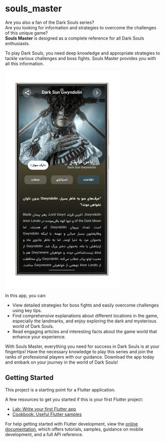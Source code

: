 # souls_master

Are you also a fan of the Dark Souls series?  
Are you looking for information and strategies to overcome the challenges of this unique game?  
**Souls Master** is designed as a complete reference for all Dark Souls enthusiasts.

To play Dark Souls, you need deep knowledge and appropriate strategies to tackle various challenges and boss fights. Souls Master provides you with all this information.

![Article Screen](https://github.com/ErfanManafi/souls-master/blob/master/article%20(2).png?raw=true)

In this app, you can:

- View detailed strategies for boss fights and easily overcome challenges using key tips.
- Find comprehensive explanations about different locations in the game, especially the landmarks, and enjoy exploring the dark and mysterious world of Dark Souls.
- Read engaging articles and interesting facts about the game world that enhance your experience.

With Souls Master, everything you need for success in Dark Souls is at your fingertips! Have the necessary knowledge to play this series and join the ranks of professional players with our guidance. Download the app today and embark on your journey in the world of Dark Souls!

## Getting Started

This project is a starting point for a Flutter application.

A few resources to get you started if this is your first Flutter project:

- [Lab: Write your first Flutter app](https://docs.flutter.dev/get-started/codelab)
- [Cookbook: Useful Flutter samples](https://docs.flutter.dev/cookbook)

For help getting started with Flutter development, view the
[online documentation](https://docs.flutter.dev/), which offers tutorials, samples, guidance on mobile development, and a full API reference.
